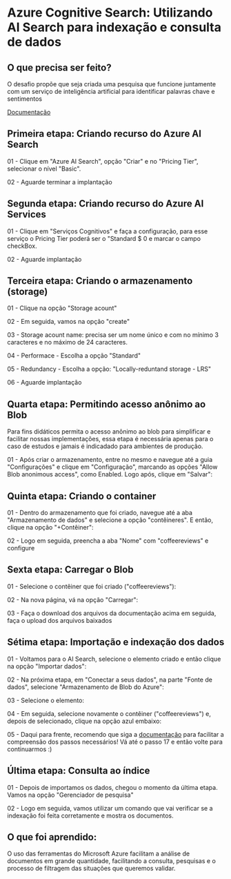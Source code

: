 <h1>
     <span> Azure Cognitive Search: Utilizando AI Search para indexação e consulta de dados</span>
</h1>

## O que precisa ser feito?

O desafio propõe que seja criada uma pesquisa que funcione juntamente com um serviço de inteligência artificial para identificar palavras chave e sentimentos 

[Documentação](https://microsoftlearning.github.io/mslearn-ai-fundamentals/Instructions/Labs/11-ai-search.html)

## Primeira etapa: Criando recurso do Azure AI Search   

01 - Clique em "Azure AI Search", opção "Criar" e no "Pricing Tier", selecionar o nível "Basic".

02 - Aguarde terminar a implantação

## Segunda etapa: Criando recurso do Azure AI Services  

01 - Clique em "Serviços Cognitivos" e faça a configuração, para esse serviço o Pricing Tier poderá ser o "Standard $ 0 e marcar o campo checkBox.

02 - Aguarde implantação

## Terceira etapa: Criando o armazenamento (storage) 

01 - Clique na opção "Storage acount"

02 - Em seguida, vamos na opção "create"

03 - Storage acount name: precisa ser um nome único e com no mínimo 3 caracteres e no máximo de 24 caracteres.

04 - Performace - Escolha a opção "Standard"

05 - Redundancy - Escolha a opção: "Locally-reduntand storage - LRS"

06 - Aguarde implantação

## Quarta etapa: Permitindo acesso anônimo ao Blob  
 
Para fins didáticos permita o acesso anônimo ao blob para simplificar e facilitar nossas implementações, essa etapa é necessária apenas para o caso de estudos e jamais é indicadado para ambientes de produção.

01 - Após criar o armazenamento, entre no mesmo e navegue até a guia "Configurações" e clique em "Configuração", marcando as opções "Allow Blob anonimous access", como Enabled. Logo após, clique em "Salvar":

## Quinta etapa: Criando o container 

01 -  Dentro do armazenamento que foi criado, navegue até a aba "Armazenamento de dados" e selecione a opção "contêineres". E então, clique na opção "+Contêiner":

02 - Logo em seguida, preencha a aba "Nome" com "coffeereviews" e configure 

## Sexta etapa: Carregar o Blob

01 - Selecione o contêiner que foi criado ("coffeereviews"):

02 - Na nova página, vá na opção "Carregar": 

03 - Faça o download dos arquivos da documentação acima em seguida, faça o upload dos arquivos baixados

## Sétima etapa: Importação e indexação dos dados

01 - Voltamos para o AI Search, selecione o elemento criado e então clique na opção "Importar dados":

02 - Na próxima etapa, em "Conectar a seus dados", na parte "Fonte de dados", selecione "Armazenamento de Blob do Azure":

03 - Selecione o elemento:

04 - Em seguida, selecione novamente o contêiner ("coffeereviews") e, depois de selecionado, clique na opção azul embaixo:


05 - Daqui para frente, recomendo que siga a [documentação](https://microsoftlearning.github.io/mslearn-ai-fundamentals/Instructions/Labs/11-ai-search.html) para facilitar a compreensão dos passos necessários! Vá até o passo 17 e então volte para continuarmos :)

## Última etapa: Consulta ao índice

01 - Depois de importamos os dados, chegou o momento da última etapa. Vamos na opção "Gerenciador de pesquisa"

02 - Logo em seguida, vamos utilizar um comando que vai verificar se a indexação foi feita corretamente e mostra os documentos.

## O que foi aprendido:  

O uso das ferramentas do Microsoft Azure facilitam a análise de documentos em grande quantidade, facilitando a consulta, pesquisas e o processo de filtragem das situações que queremos validar. 